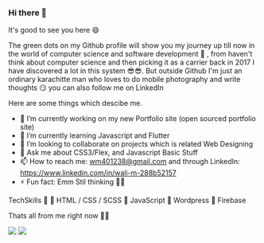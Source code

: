 
### Hi there 👋

It's good to see you here  😄

The green dots on my Github profile will show you my journey up till now in the world of computer science and software development 👀 , from haven't think about computer science and then picking it as a carrier back in 2017 I have discovered a lot in this system 😎😎. But outside Github I'm just an ordinary karachitte man who loves to do mobile photography and write thoughts 😏 you can also follow me on LinkedIn 


<!-- Here are some ideas to get you started: -->

Here are some things which descibe me.

- 🔭 I’m currently working on my new Portfolio site (open sourced portfolio site)
- 🌱 I’m currently learning Javascript and Flutter
- 👯 I’m looking to collaborate on projects which is related Web Designing
- 💬 Ask me about CSS3/Flex, and Javascript Basic Stuff
- 📫 How to reach me: wm401238@gmail.com and through LinkedIn: https://www.linkedin.com/in/wali-m-288b52157
- ⚡ Fun fact: Emm Stil thinking 🤔😄

TechSkills 📘
📎 HTML / CSS / SCSS
📎 JavaScript
📎 Wordpress
📎 Firebase

Thats all from me right now 👋👋

<img src="https://github-readme-stats.vercel.app/api?username=Wali-Muhammad-memon&&show_icons=true&title_color=ffffff&icon_color=bb2acf&text_color=daf7dc&bg_color=151515"/>


<img src ="https://miro.medium.com/max/680/0*7Q3yvSIv_t0ioJ-Z.gif"/>
